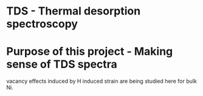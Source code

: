 # TDS -  Thermal desorption spectroscopy


# Purpose of this project  - Making sense of TDS spectra
vacancy effects induced by H induced strain are being studied here for bulk Ni.

